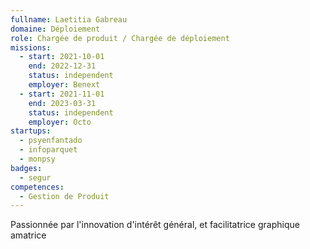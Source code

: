 ```yaml
---
fullname: Laetitia Gabreau
domaine: Déploiement
role: Chargée de produit / Chargée de déploiement
missions:
  - start: 2021-10-01
    end: 2022-12-31
    status: independent
    employer: Benext
  - start: 2021-11-01
    end: 2023-03-31
    status: independent
    employer: Octo
startups:
  - psyenfantado
  - infoparquet
  - monpsy
badges:
  - segur
competences:
  - Gestion de Produit
---
```

Passionnée par l'innovation d'intérêt général, et facilitatrice graphique amatrice
